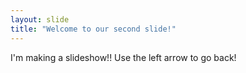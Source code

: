 ```yaml
---
layout: slide
title: "Welcome to our second slide!"
---
```

I'm making a slideshow!!
Use the left arrow to go back!
